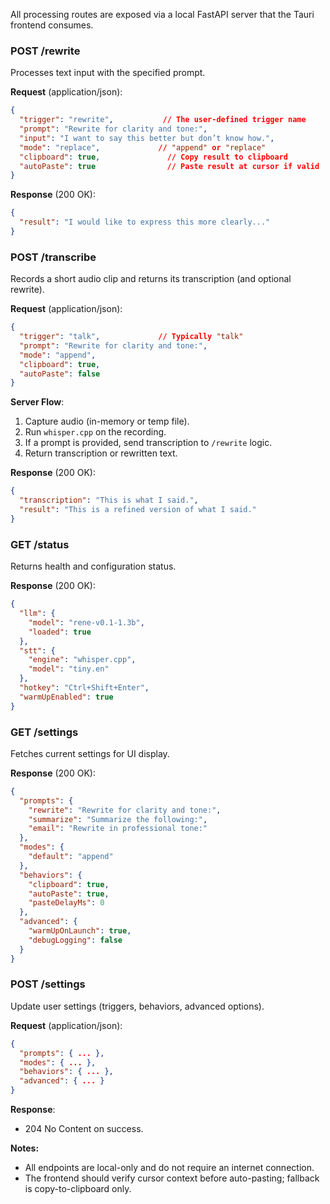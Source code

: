 All processing routes are exposed via a local FastAPI server that the Tauri frontend consumes.

### POST /rewrite
Processes text input with the specified prompt.

**Request** (application/json):
```json
{
  "trigger": "rewrite",           // The user-defined trigger name
  "prompt": "Rewrite for clarity and tone:",
  "input": "I want to say this better but don’t know how.",
  "mode": "replace",             // "append" or "replace"
  "clipboard": true,               // Copy result to clipboard
  "autoPaste": true                // Paste result at cursor if valid
}
```

**Response** (200 OK):
```json
{
  "result": "I would like to express this more clearly..."
}
```

### POST /transcribe
Records a short audio clip and returns its transcription (and optional rewrite).

**Request** (application/json):
```json
{
  "trigger": "talk",             // Typically "talk"
  "prompt": "Rewrite for clarity and tone:",
  "mode": "append",
  "clipboard": true,
  "autoPaste": false
}
```

**Server Flow**:
1. Capture audio (in-memory or temp file).
2. Run `whisper.cpp` on the recording.
3. If a prompt is provided, send transcription to `/rewrite` logic.
4. Return transcription or rewritten text.

**Response** (200 OK):
```json
{
  "transcription": "This is what I said.",
  "result": "This is a refined version of what I said."
}
```

### GET /status
Returns health and configuration status.

**Response** (200 OK):
```json
{
  "llm": {
    "model": "rene-v0.1-1.3b",
    "loaded": true
  },
  "stt": {
    "engine": "whisper.cpp",
    "model": "tiny.en"
  },
  "hotkey": "Ctrl+Shift+Enter",
  "warmUpEnabled": true
}
```

### GET /settings
Fetches current settings for UI display.

**Response** (200 OK):
```json
{
  "prompts": {
    "rewrite": "Rewrite for clarity and tone:",
    "summarize": "Summarize the following:",
    "email": "Rewrite in professional tone:"
  },
  "modes": {
    "default": "append"
  },
  "behaviors": {
    "clipboard": true,
    "autoPaste": true,
    "pasteDelayMs": 0
  },
  "advanced": {
    "warmUpOnLaunch": true,
    "debugLogging": false
  }
}
```

### POST /settings
Update user settings (triggers, behaviors, advanced options).

**Request** (application/json):
```json
{
  "prompts": { ... },
  "modes": { ... },
  "behaviors": { ... },
  "advanced": { ... }
}
```

**Response**:
- 204 No Content on success.

**Notes:**
- All endpoints are local-only and do not require an internet connection.
- The frontend should verify cursor context before auto-pasting; fallback is copy-to-clipboard only.